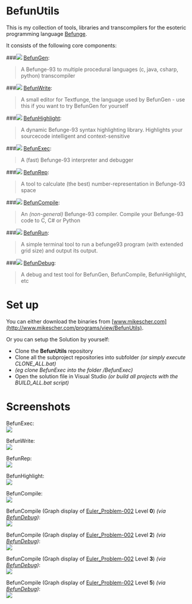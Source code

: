 BefunUtils
========

This is my collection of tools, libraries and transcompilers for the esoteric programming language [Befunge](http://esolangs.org/wiki/Befunge).	

It consists of the following core components:

###![](https://raw.githubusercontent.com/Mikescher/BefunUtils/master/README-FILES/icon_BefunGen.png) [BefunGen](https://github.com/Mikescher/BefunGen):  
> A Befunge-93 to multiple procedural languages (c, java, csharp, python) transcompiler

###![](https://raw.githubusercontent.com/Mikescher/BefunUtils/master/README-FILES/icon_BefunWrite.png) [BefunWrite](https://github.com/Mikescher/BefunWrite):  
> A small editor for Textfunge, the language used by BefunGen - use this if you want to try BefunGen for yourself

###![](https://raw.githubusercontent.com/Mikescher/BefunUtils/master/README-FILES/icon_BefunHighlight.png) [BefunHighlight](https://github.com/Mikescher/BefunHighlight):  
> A dynamic Befunge-93 syntax highlighting library. Highlights your sourcecode intelligent and context-sensitive

###![](https://raw.githubusercontent.com/Mikescher/BefunUtils/master/README-FILES/icon_BefunExec.png) [BefunExec](https://github.com/Mikescher/BefunExec):  
> A (fast) Befunge-93 interpreter and debugger

###![](https://raw.githubusercontent.com/Mikescher/BefunUtils/master/README-FILES/icon_BefunRep.png) [BefunRep](https://github.com/Mikescher/BefunRep):  
> A tool to calculate (the best) number-representation in Befunge-93 space

###![](https://raw.githubusercontent.com/Mikescher/BefunUtils/master/README-FILES/icon_BefunCompile.png) [BefunCompile](https://github.com/Mikescher/BefunCompile):  
> An *(non-general)* Befunge-93 compiler. Compile your Befunge-93 code to C, C# or Python

###![](https://raw.githubusercontent.com/Mikescher/BefunUtils/master/README-FILES/icon_BefunRun.png) [BefunRun](https://github.com/Mikescher/BefunRun):  
> A simple terminal tool to run a befunge93 program (with extended grid size) and output its output.

###![](https://raw.githubusercontent.com/Mikescher/BefunUtils/master/README-FILES/icon_BefunDebug.png) [BefunDebug](https://github.com/Mikescher/BefunDebug):  
> A debug and test tool for BefunGen, BefunCompile, BefunHighlight, etc


Set up
==========

You can either download the binaries from [www.mikescher.com](http://www.mikescher.com/programs/view/BefunUtils).

Or you can setup the Solution by yourself:

- Clone the **BefunUtils** repository
- Clone all the subproject repositories into subfolder *(or simply execute CLONE_ALL.bat)*
- *(eg clone BefunExec into the folder /BefunExec)*
- Open the solution file in Visual Studio *(or build all projects with the BUILD_ALL.bat script)*

Screenshots
==========

BefunExec:  
![](https://raw.githubusercontent.com/Mikescher/BefunUtils/master/README-FILES/BefunExec_Main.png)

BefunWrite:  
![](https://raw.githubusercontent.com/Mikescher/BefunUtils/master/README-FILES/BefunWrite_Main.png)

BefunRep:  
![](https://raw.githubusercontent.com/Mikescher/BefunUtils/master/README-FILES/BefunRep_Main.png)

BefunHighlight:  
![](https://raw.githubusercontent.com/Mikescher/BefunUtils/master/README-FILES/BefunExec_ESH_example.png)

BefunCompile:  
![](https://raw.githubusercontent.com/Mikescher/BefunUtils/master/README-FILES/BefunCompile_Main_example.png)

BefunCompile (Graph display of [Euler_Problem-002](https://github.com/Mikescher/Project-Euler_Befunge/blob/master/Euler_Problem-002.b93) Level **0**) *(via [BefunDebug](https://github.com/Mikescher/BefunDebug))*:  
![](https://raw.githubusercontent.com/Mikescher/BefunUtils/master/README-FILES/BefunCompile_Graph-0_example.png)

BefunCompile (Graph display of [Euler_Problem-002](https://github.com/Mikescher/Project-Euler_Befunge/blob/master/Euler_Problem-002.b93) Level **2**) *(via [BefunDebug](https://github.com/Mikescher/BefunDebug))*:  
![](https://raw.githubusercontent.com/Mikescher/BefunUtils/master/README-FILES/BefunCompile_Graph-2_example.png)

BefunCompile (Graph display of [Euler_Problem-002](https://github.com/Mikescher/Project-Euler_Befunge/blob/master/Euler_Problem-002.b93) Level **3**) *(via [BefunDebug](https://github.com/Mikescher/BefunDebug))*:  
![](https://raw.githubusercontent.com/Mikescher/BefunUtils/master/README-FILES/BefunCompile_Graph-3_example.png)

BefunCompile (Graph display of [Euler_Problem-002](https://github.com/Mikescher/Project-Euler_Befunge/blob/master/Euler_Problem-002.b93) Level **5**) *(via [BefunDebug](https://github.com/Mikescher/BefunDebug))*:  
![](https://raw.githubusercontent.com/Mikescher/BefunUtils/master/README-FILES/BefunCompile_Graph-5_example.png)
